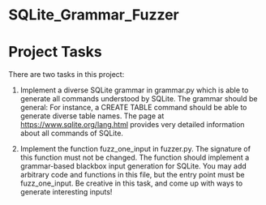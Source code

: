 # SQLite_Grammar_Fuzzer

# Project Tasks
There are two tasks in this project:
1. Implement a diverse SQLite grammar in grammar.py which is able to generate all commands understood by SQLite. The grammar should be general: For instance, a CREATE TABLE command should be able to generate diverse table names. The page at https://www.sqlite.org/lang.html provides very detailed information about all commands of SQLite.

2. Implement the function fuzz_one_input in fuzzer.py. The signature of this function must not be changed. The function should implement a grammar-based blackbox input generation for SQLite. You may add arbitrary code and functions in this file, but the entry point must be fuzz_one_input. Be creative in this task, and come up with ways to generate interesting inputs!
